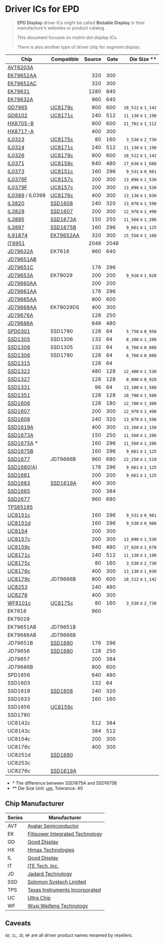 # Driver ICs for EPD

> **EPD Display** driver ICs might be called **Bistable Display** in their manufacture's websites or product catalog.
>
> This document focuses on _matrix dot display ICs_.
>
> There is also another type of driver chip for _segment display_.

| Chip                          | Compatible                 | Source | Gate |      Die Size \*\* |
| ----------------------------- | -------------------------- | -----: | ---- | -----------------: |
| [AVT6203A](AVT6203A.pdf)      |                            |        |      |                    |
| [EK79652AA](EK79652AA.pdf)    |                            |    320 | 300  |                    |
| [EK79652AC](EK79652AC.pdf)    |                            |    320 | 300  |                    |
| [EK79631](EK79631_rev_1.0.pdf) |                           |   1280 | 840  |                    |
| [EK79632A](EK79632A_rev_1.0.pdf) |                         |    960 | 640  |                    |
| [GD7965](GD7965.pdf)          | [UC8179c](UC8179c.pdf)     |    800 | 600  | `18_512` x `1_142` |
| [GD8102](GD8102.pdf)          | [UC8171c](UC8171c.pdf)     |    240 | 512  | `11_130` x `1_190` |
| [HX8705-B](HX8705-B.pdf)      |                            |    800 | 600  | `21_702` x `1_112` |
| [HX8717-A](HX8717-A_DS_preliminary_v01_230417.pdf) |       |    400 | 300  |                    |
| [IL0323](IL0323.pdf)          | [UC8175c](UC8175c.pdf)     |     80 | 160  |  `3_530` x `2_730` |
| [IL0324](IL0324.pdf)          | [UC8171c](UC8171c.pdf)     |    240 | 512  | `11_130` x `1_190` |
| [IL0326](IL0326.pdf)          | [UC8179c](UC8179c.pdf)     |    800 | 600  | `18_512` x `1_142` |
| [IL0371](IL0371.pdf)          | [UC8159c](UC8159c.pdf)     |    640 | 480  | `17_630` x `1_680` |
| [IL0373](IL0373.pdf)          | [UC8151c](UC8151c.pdf)     |    160 | 296  |  `9_531` x `0_981` |
| [IL0376F](IL0376F.pdf)        | [UC8157c](UC8157c.pdf)     |    200 | 300  | `13_090` x `1_530` |
| [IL0379F](IL0379F.pdf)        | [UC8157c](UC8157c.pdf)     |    200 | 300  | `13_090` x `1_530` |
| [IL0389](IL0389.pdf) / IL0398 | [UC8176c](UC8176c.pdf)     |    400 | 300  | `13_130` x `1_030` |
| [IL3820](IL3820.pdf)          | [SSD1608](SSD1608.pdf)     |    240 | 320  | `13_070` x `1_590` |
| [IL3829](IL3829.pdf)          | [SSD1607](SSD1607.pdf)     |    200 | 300  | `12_970` x `1_490` |
| [IL3895](IL3895.pdf)          | [SSD1673A](SSD1673A.pdf)   |    150 | 250  | `11_560` x `1_286` |
| [IL3897](IL3897.pdf)          | [SSD1675B](SSD1675B.pdf)   |    160 | 296  |  `9_661` x `1_125` |
| [IL91874](IL91874.pdf)        | [EK79652AA](EK79652AA.pdf) |    320 | 300  | `15_550` x `1_160` |
| [IT8951](IT8951_D_V0.2.4.3_20170728.pdf) |                 |   2048 | 2048 |                    |
| [JD79632A](JD79632A.pdf)      | EK7616                     |    960 | 640  |                    |
| [JD79651AB](JD79651.pdf)      |                            |        |      |                    |
| [JD79651C](JD79651CA_DS_V1.0.1_20210409.pdf) |             |    176 | 296  |                    |
| [JD79653A](JD79653A.pdf)      | EK79029                    |    200 | 200  |  `9_910` x `1_028` |
| [JD79660AA](JD79660AA_datasheet_v1.0.4_20230620.pdf) |     |    200 | 200  |                    |
| [JD79661AA](JD79661AA_V1.0.4_20230720_spec.pdf) |          |    176 | 296  |                    |
| [JD79665AA](JD79665AA_datasheet_v1.0.0_20230825.pdf) |     |    800 | 600  |                    |
| [JD79668AA](JD79668AA_datasheet_v1.0.4_20230620.pdf) | EK79029DS | 400 | 300 |                  |
| [JD79676A](JD79676A.pdf)      |                            |    128 | 250  |                    |
| [JD79686A](JD79686AB_User_Guide_V1.2_20201111.pdf) |       |    648 | 480  |                    |
| [SPD0301](SPD0301.pdf)        | SSD1780                    |    128 | 64   |  `5_750` x `0_950` |
| [SSD1305](SSD1305.pdf)        | SSD1306                    |    132 | 64   |  `8_200` x `1_200` |
| [SSD1306](SSD1306.pdf)        | SSD1305                    |    132 | 64   |  `6_760` x `0_860` |
| [SSD1306](SSD1306.pdf)        | SSD1780                    |    128 | 64   |  `6_760` x `0_860` |
| [SSD1315](SSD1315.pdf)        |                            |    128 | 64   |                    |
| [SSD1322](SSD1322.pdf)        |                            |    480 | 128  | `12_400` x `1_530` |
| [SSD1327](SSD1327.pdf)        |                            |    128 | 128  |  `8_000` x `0_920` |
| [SSD1331](SSD1331.pdf)        |                            |     96 | 64   | `13_100` x `1_580` |
| [SSD1351](SSD1351.pdf)        |                            |    128 | 128  | `10_700` x `1_500` |
| [SSD1606](SSD1606.pdf)        |                            |    128 | 180  | `12_700` x `1_300` |
| [SSD1607](SSD1607.pdf)        |                            |    200 | 300  | `12_970` x `1_490` |
| [SSD1608](SSD1608.pdf)        |                            |    240 | 320  | `13_070` x `1_590` |
| [SSD1619A](SSD1619A.pdf)      |                            |    400 | 300  | `13_260` x `1_150` |
| [SSD1673A](SSD1673A.pdf)      |                            |    150 | 250  | `11_560` x `1_286` |
| [SSD1675A](SSD1675A.pdf) \*   |                            |    160 | 296  | `11_560` x `1_286` |
| [SSD1675B](SSD1675B.pdf)      |                            |    160 | 296  |  `9_661` x `1_125` |
| [SSD1677](SSD1677.pdf)        | JD79686B                   |    960 | 680  | `22_250` x `1_510` |
| [SSD1680(A)](SSD1680.pdf)     |                            |    176 | 296  |  `9_661` x `1_125` |
| [SSD1681](SSD1681.pdf)        |                            |    200 | 200  |  `9_661` x `1_125` |
| [SSD1683](SSD1683.pdf)        | [SSD1619A](SSD1619A.pdf)   |    400 | 300  |                    |
| [SSD1685](SSD1685.pdf)        |                            |    200 | 384  |                    |
| [SSD2677](SSD2677_Rev1.1_N.pdf) |                          |    960 | 680  |                    |
| [TPS65185](TPS65185.pdf)      |                            |        |      |                    |
| [UC8151c](UC8151c.pdf)        |                            |    160 | 296  |  `9_531` x `0_981` |
| [UC8151d](UC8151d.pdf)        |                            |    160 | 296  |  `9_530` x `0_980` |
| [UC8154](UC8154.pdf)          |                            |    200 | 300  |                    |
| [UC8157c](UC8157c.pdf)        |                            |    200 | 300  | `13_090` x `1_530` |
| [UC8159c](UC8159c.pdf)        |                            |    640 | 480  | `17_620` x `1_670` |
| [UC8171c](UC8171c.pdf)        |                            |    240 | 512  | `11_130` x `1_190` |
| [UC8175c](UC8175c.pdf)        |                            |     80 | 160  |  `3_530` x `2_730` |
| [UC8176c](UC8176c.pdf)        |                            |    400 | 300  | `13_130` x `1_030` |
| [UC8179c](UC8179c.pdf)        | JD79686B                   |    800 | 600  | `18_512` x `1_142` |
| [UC8253](UC8253.pdf)          |                            |    240 | 480  |                    |
| [UC8276](UC8276.pdf)          |                            |    400 | 300  |                    |
| [WF8101c](WF8101c.pdf)        | [UC8175c](UC8175c.pdf)     |     80 | 160  |  `3_530` x `2_730` |
| EK7616                        |                            |    960 |      |                    |
| EK79029                       |                            |        |      |                    |
| EK79651AB                     | JD79651B                   |        |      |                    |
| EK79686AB                     | JD79686B                   |        |      |                    |
| JD79651B                      | [SSD1680](SSD1680.pdf)     |    176 | 296  |                    |
| JD79656                       | [SSD1680](SSD1680.pdf)     |    128 | 250  |                    |
| JD79657                       |                            |    200 | 384  |                    |
| JD79686B                      |                            |    800 | 600  |                    |
| SPD1656                       |                            |    640 | 480  |                    |
| SSD1603                       |                            |    132 | 64   |                    |
| SSD1618                       | [SSD1608](SSD1608.pdf)     |    240 | 320  |                    |
| SSD1633                       |                            |    160 | 160  |                    |
| SSD1656                       | [UC8159c](UC8159c.pdf)     |        |      |                    |
| SSD1780                       |                            |        |      |                    |
| UC8142c                       |                            |    512 | 384  |                    |
| UC8143c                       |                            |    384 | 512  |                    |
| UC8154c                       |                            |    200 | 300  |                    |
| UC8176c                       |                            |    400 | 300  |                    |
| UC8251d                       | [SSD1680](SSD1680.pdf)     |        |      |                    |
| UC8253c                       |                            |        |      |                    |
| UC8276c                       | [SSD1619A](SSD1619A.pdf)   |        |      |                    |

- \* The difference between SSD1675A and SSD1675B
- \*\* Die Size Unit: [µm], Tolerance: 40

[µm]: https://en.wikipedia.org/wiki/Micrometre

## Chip Manufacturer

| Series | Manufacturer                                                                  |
| ------ | ----------------------------------------------------------------------------- |
| AVT    | [Avatar Semiconductor](https://www.linkedin.com/company/avatar-semiconductor) |
| EK     | [Fitipower Integrated Technology](https://www.fitipower.com)                  |
| GD     | [Good Display](https://www.good-display.com)                                  |
| HX     | [Himax Technologies](https://www.himax.com.tw)                                |
| IL     | [Good Display](https://www.good-display.com)                                  |
| IT     | [ITE Tech. Inc.](https://www.ite.com.tw/en/product/cate5)                     |
| JD     | [Jadard Technology](http://tdytech.com)                                       |
| SSD    | [Solomon Systech Limited](https://www.solomon-systech.com)                    |
| TPS    | [Texas Instruments Incorporated](https://www.ti.com)                          |
| UC     | [Ultra Chip](http://www.ultrachip.com)                                        |
| WF     | [Wuxi Weifeng Technology](http://www.wf-tech.com)                             |

## Caveats

`GD`, `IL`, `JD`, `WF` are all driver product names renamed by resellers.
